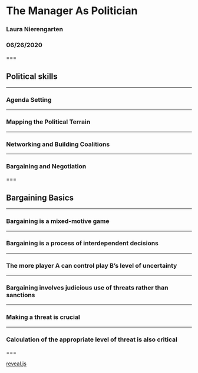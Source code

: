 <!-- .slide: style="text-align: left;"> -->
# The Manager As Politician

### Laura Nierengarten
### 06/26/2020

===

## Political skills

---

### Agenda Setting


---

### Mapping the Political Terrain


---

### Networking and Building Coalitions


---

### Bargaining and Negotiation


===

## Bargaining Basics

---

### Bargaining is a mixed-motive game

---

### Bargaining is a process of interdependent decisions

---

### The more player A can control play B’s level of uncertainty
---

### Bargaining involves judicious use of threats rather than sanctions
---

### Making a threat is crucial
---

### Calculation of the appropriate level of threat is also critical 

===



[reveal.js](https://revealjs.com/)
